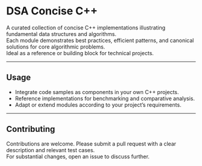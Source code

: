# DSA Concise C++

A curated collection of concise C++ implementations illustrating fundamental data structures and algorithms.  
Each module demonstrates best practices, efficient patterns, and canonical solutions for core algorithmic problems.  
Ideal as a reference or building block for technical projects.

---

## Usage

- Integrate code samples as components in your own C++ projects.
- Reference implementations for benchmarking and comparative analysis.
- Adapt or extend modules according to your project’s requirements.

---

## Contributing

Contributions are welcome. Please submit a pull request with a clear description and relevant test cases.  
For substantial changes, open an issue to discuss further.
